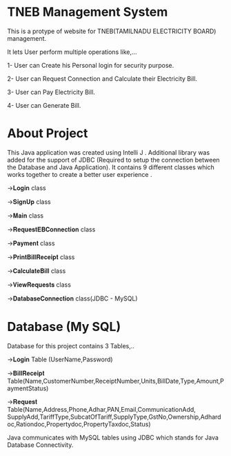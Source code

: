 # TNEB Management System
This is a protype of website for TNEB(TAMILNADU ELECTRICITY BOARD) management.

It lets User perform multiple operations like,...

1- User can Create his Personal login for security purpose.

2- User can Request Connection and Calculate their Electricity Bill.

3- User can Pay Electricity Bill.

4- User can Generate Bill.

# About Project

This Java application was created using Intelli J . Additional library was added for the support of JDBC (Required to setup the connection between the Database and Java Application). It contains 9 different classes which works together to create a better user experience .

->𝐋𝐨𝐠𝐢𝐧 class

->𝐒𝐢𝐠𝐧𝐔𝐩 class

->𝐌𝐚𝐢𝐧 class

->𝐑𝐞𝐪𝐮𝐞𝐬𝐭𝐄𝐁𝐂𝐨𝐧𝐧𝐞𝐜𝐭𝐢𝐨𝐧 class

->𝐏𝐚𝐲𝐦𝐞𝐧𝐭 class

->𝐏𝐫𝐢𝐧𝐭𝐁𝐢𝐥𝐥𝐑𝐞𝐜𝐞𝐢𝐩𝐭 class

->𝐂𝐚𝐥𝐜𝐮𝐥𝐚𝐭𝐞𝐁𝐢𝐥𝐥 class

->𝐕𝐢𝐞𝐰𝐑𝐞𝐪𝐮𝐞𝐬𝐭𝐬 class

->𝐃𝐚𝐭𝐚𝐛𝐚𝐬𝐞𝐂𝐨𝐧𝐧𝐞𝐜𝐭𝐢𝐨𝐧 class(JDBC - MySQL)

# Database (My SQL)

Database for this project contains 3 Tables,..

->𝐋𝐨𝐠𝐢𝐧 Table (UserName,Password)

->𝐁𝐢𝐥𝐥𝐑𝐞𝐜𝐞𝐢𝐩𝐭 Table(Name,CustomerNumber,ReceiptNumber,Units,BillDate,Type,Amount,PaymentStatus)

->𝐑𝐞𝐪𝐮𝐞𝐬𝐭 Table(Name,Address,Phone,Adhar,PAN,Email,CommunicationAdd,
SupplyAdd,TariffType,SubcatOfTariff,SupplyType,GstNo,Ownership,Adhardoc,Rationdoc,Propertydoc,PropertyTaxdoc,Status)

Java communicates with MySQL tables using JDBC which stands for Java Database Connectivity.
